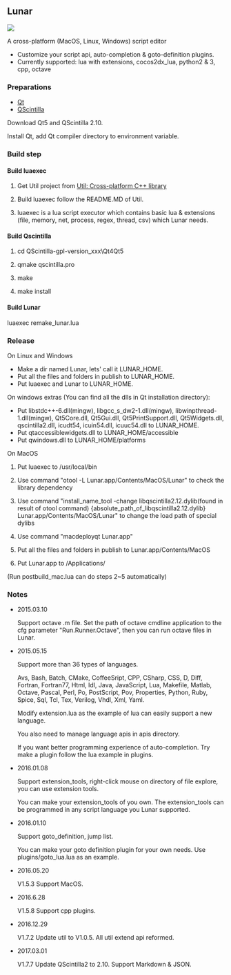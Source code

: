 ## Lunar ##

![](https://github.com/joshua-meng/Lunar/wiki/assets/lunar_linux.png)

A cross-platform (MacOS, Linux, Windows) script editor

- Customize your script api, auto-completion & goto-definition plugins.
- Currently supported: lua with extensions, cocos2dx_lua, python2 & 3, cpp, octave 

### Preparations ###

- [Qt](https://www.qt.io/)
- [QScintilla](https://www.riverbankcomputing.com/software/qscintilla/download)

Download Qt5 and QScintilla 2.10.

Install Qt, add Qt compiler directory to environment variable.

### Build step ###

#### Build luaexec ####

1. Get Util project from [Util: Cross-platform C++ library](https://github.com/joshua-meng/Util)

2. Build luaexec follow the README.MD of Util. 

3. luaexec is a lua script executor which contains basic lua & extensions (file, memory, net, process, regex, thread, csv) which Lunar needs.

#### Build Qscintilla ####

1. cd QScintilla-gpl-version_xxx\Qt4Qt5

2. qmake qscintilla.pro

3. make

4. make install

#### Build Lunar ####

luaexec remake_lunar.lua

### Release ###

On Linux and Windows 

- Make a dir named Lunar, lets' call it LUNAR_HOME. 
- Put all the files and folders in publish to LUNAR_HOME.
- Put luaexec and Lunar to LUNAR_HOME.

On windows extras (You can find all the dlls in Qt installation directory):

- Put libstdc++-6.dll(mingw), libgcc_s_dw2-1.dll(mingw), libwinpthread-1.dll(mingw), Qt5Core.dll, Qt5Gui.dll,  Qt5PrintSupport.dll, Qt5Widgets.dll, qscintilla2.dll, icudt54, icuin54.dll, icuuc54.dll to LUNAR_HOME.
- Put qtaccessiblewidgets.dll to LUNAR_HOME/accessible
- Put qwindows.dll to LUNAR_HOME/platforms

On MacOS

1. Put luaexec to /usr/local/bin

2. Use command "otool -L Lunar.app/Contents/MacOS/Lunar" to check the library dependency

3. Use command "install_name_tool -change libqscintilla2.12.dylib(found in result of otool command) {absolute_path_of_libqscintilla2.12.dylib} Lunar.app/Contents/MacOS/Lunar" to change the load path of special dylibs

4. Use command "macdeployqt Lunar.app"

5. Put all the files and folders in publish to Lunar.app/Contents/MacOS

6. Put Lunar.app to /Applications/

(Run postbuild_mac.lua can do steps 2~5 automatically)

### Notes ###

- 2015.03.10

	Support octave .m file. Set the path of octave cmdline application to the cfg parameter "Run.Runner.Octave", then you can run octave files in Lunar.

- 2015.05.15

	Support more than 36 types of languages.
	
	Avs, Bash, Batch, CMake, CoffeeSript, CPP, CSharp, CSS, D, Diff, Fortran, Fortran77, Html, Idl, 
	Java, JavaScript, Lua, Makefile, Matlab, Octave, Pascal, Perl, Po, PostScript, Pov, Properties, 
	Python, Ruby, Spice, Sql, Tcl, Tex, Verilog, Vhdl, Xml, Yaml.
	
	Modify extension.lua as the example of lua can easily support a new language.
	
	You also need to manage language apis in apis directory.

	If you want better programming experience of auto-completion. Try make a plugin follow the lua example in plugins.

- 2016.01.08

	Support extension_tools, right-click mouse on directory of file explore, you can use extension tools.
	
	You can make your extension_tools of you own. The extension_tools can be programmed in any script language you Lunar supported.

- 2016.01.10
    
    Support goto_definition, jump list.

    You can make your goto definition plugin for your own needs. Use plugins/goto_lua.lua as an example.

- 2016.05.20

    V1.5.3 Support MacOS.

- 2016.6.28
    
    V1.5.8 Support cpp plugins.

- 2016.12.29
	
    V1.7.2 Update util to V1.0.5. All util extend api reformed.

- 2017.03.01

    V1.7.7 Update QScintilla2 to 2.10. Support Markdown & JSON.
